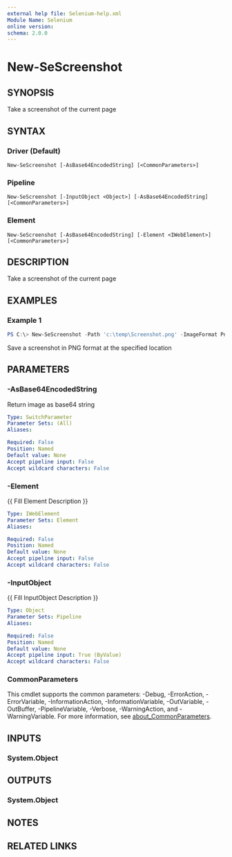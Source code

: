 ```yaml
---
external help file: Selenium-help.xml
Module Name: Selenium
online version:
schema: 2.0.0
---
```


# New-SeScreenshot

## SYNOPSIS
Take a screenshot of the current page

## SYNTAX

### Driver (Default)
```
New-SeScreenshot [-AsBase64EncodedString] [<CommonParameters>]
```

### Pipeline
```
New-SeScreenshot [-InputObject <Object>] [-AsBase64EncodedString] [<CommonParameters>]
```

### Element
```
New-SeScreenshot [-AsBase64EncodedString] [-Element <IWebElement>] [<CommonParameters>]
```

## DESCRIPTION
Take a screenshot of the current page

## EXAMPLES

### Example 1
```powershell
PS C:\> New-SeScreenshot -Path 'c:\temp\Screenshot.png' -ImageFormat Png
```

Save a screenshot in PNG format at the specified location

## PARAMETERS

### -AsBase64EncodedString
Return image as base64 string

```yaml
Type: SwitchParameter
Parameter Sets: (All)
Aliases:

Required: False
Position: Named
Default value: None
Accept pipeline input: False
Accept wildcard characters: False
```

### -Element
{{ Fill Element Description }}

```yaml
Type: IWebElement
Parameter Sets: Element
Aliases:

Required: False
Position: Named
Default value: None
Accept pipeline input: False
Accept wildcard characters: False
```

### -InputObject
{{ Fill InputObject Description }}

```yaml
Type: Object
Parameter Sets: Pipeline
Aliases:

Required: False
Position: Named
Default value: None
Accept pipeline input: True (ByValue)
Accept wildcard characters: False
```

### CommonParameters
This cmdlet supports the common parameters: -Debug, -ErrorAction, -ErrorVariable, -InformationAction, -InformationVariable, -OutVariable, -OutBuffer, -PipelineVariable, -Verbose, -WarningAction, and -WarningVariable. For more information, see [about_CommonParameters](http://go.microsoft.com/fwlink/?LinkID=113216).

## INPUTS

### System.Object

## OUTPUTS

### System.Object
## NOTES

## RELATED LINKS
